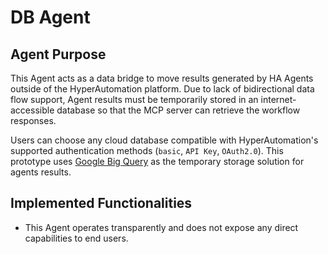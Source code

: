 # DB Agent

## Agent Purpose

This Agent acts as a data bridge to move results generated by HA Agents outside of the HyperAutomation platform. Due to lack of bidirectional data flow support, Agent results must be temporarily stored in an internet-accessible database so that the MCP server can retrieve the workflow responses.

Users can choose any cloud database compatible with HyperAutomation's supported authentication methods (`basic`, `API Key`, `OAuth2.0`). This prototype uses [Google Big Query](https://cloud.google.com/bigquery) as the temporary storage solution for agents results.

## Implemented Functionalities

- This Agent operates transparently and does not expose any direct capabilities to end users.

